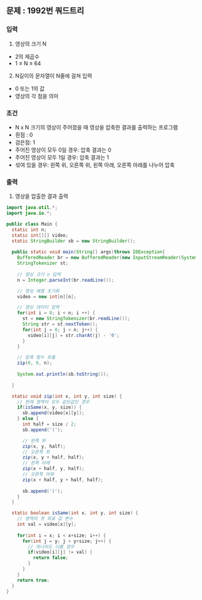 ## 문제 : 1992번 쿼드트리 


### 입력 
1. 영상의 크기 N
- 2의 제곱수 
- 1 ≤ N ≤ 64
2. N길이의 문자열이 N줄에 걸쳐 입력 
- 0 또는 1의 값
- 영상의 각 점을 의미 

### 조건 
- N x N 크기의 영상이 주어졌을 때 영상을 압축한 결과를 출력하는 프로그램 
- 흰점 : 0 
- 검은점: 1 
- 주어진 영상이 모두 0일 경우: 압축 결과는 0 
- 주어진 영상이 모두 1일 경우: 압축 결과는 1 
- 섞여 있을 경우: 왼쪽 위, 오른쪽 위, 왼쪽 아래, 오른쪽 아래를 나누어 압축  

### 출력 
1. 영상을 압출한 결과 출력 

```java
import java.util.*;
import java.io.*;

public class Main {
  static int n;
  static int[][] video; 
  static StringBuilder sb = new StringBuilder();
  
  public static void main(String[] args)throws IOException{
    BufferedReader br = new BufferedReader(new InputStreamReader(System.in));
    StringTokenizer st; 
    
    // 영상 크기 n 입력 
    n = Integer.parseInt(br.readLine());

    // 영상 배열 초기화 
    video = new int[n][n]; 

    // 영상 데이터 입력 
    for(int i = 0; i < n; i ++) {
      st = new StringTokenizer(br.readLine()); 
      String str = st.nextToken();
      for(int j = 0; j < n; j++) {
        video[i][j] = str.charAt(j) - '0'; 
      }
    }

    // 압축 함수 호출 
    zip(0, 0, n);
    
    System.out.println(sb.toString());
    
  }

  static void zip(int x, int y, int size) {
    // 현재 영역이 모두 같은값인 경우 
    if(isSame(x, y, size)) {
      sb.append(video[x][y]);
    } else {
      int half = size / 2; 
      sb.append('(');

      // 왼쪽 위 
      zip(x, y, half);
      // 오른쪽 위 
      zip(x, y + half, half);
      // 왼쪽 아래 
      zip(x + half, y, half);
      // 오른쪽 아래 
      zip(x + half, y + half, half);
      
      sb.append(')');
    }
  }

  static boolean isSame(int x, int y, int size) {
    // 영역의 첫 좌표 값 변수 
    int val = video[x][y];
    
    for(int i = x; i < x+size; i++) {
      for(int j = y; j < y+size; j++) {
        // 하나라도 다를 경우 
        if(video[i][j] != val) {
          return false; 
        }
      }
    }
    return true; 
  }
}
```